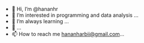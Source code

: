 - 👋 Hi, I’m @hananhr
- 👀 I’m interested in programming and data analysis ...
- 🌱 I’m always learning ...
- 💞️ ...
- 📫 How to reach me hananharbii@gmail.com...

<!---
hananhr/hananhr is a ✨ special ✨ repository because its `README.md` (this file) appears on your GitHub profile.
You can click the Preview link to take a look at your changes.
--->
